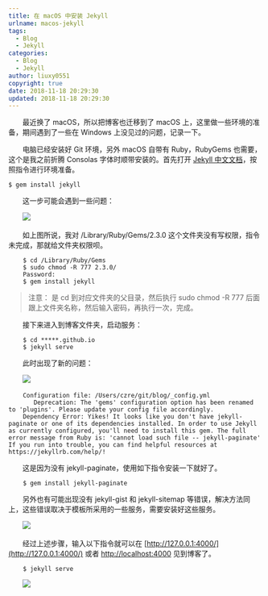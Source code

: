 ```yaml
---
title: 在 macOS 中安装 Jekyll
urlname: macos-jekyll
tags:
  - Blog
  - Jekyll
categories:
  - Blog
  - Jekyll
author: liuxy0551
copyright: true
date: 2018-11-18 20:29:30
updated: 2018-11-18 20:29:30
---
```



　　最近换了 macOS，所以把博客也迁移到了 macOS 上，这里做一些环境的准备，期间遇到了一些在 Windows 上没见过的问题，记录一下。
<!--more-->


&emsp;&emsp;电脑已经安装好 Git 环境，另外 macOS 自带有 Ruby，RubyGems 也需要，这个是我之前折腾 Consolas 字体时顺带安装的。首先打开 [Jekyll 中文文档](https://www.jekyll.com.cn/)，按照指令进行环境准备。
```
$ gem install jekyll
```

　　这一步可能会遇到一些问题：

　　![](https://liuxianyu.cn/image-hosting/posts/macos-jekyll/1.png)

　　如上图所说，我对 /Library/Ruby/Gems/2.3.0 这个文件夹没有写权限，指令未完成，那就给文件夹权限呗。
```
    $ cd /Library/Ruby/Gems
    $ sudo chmod -R 777 2.3.0/
    Password:
    $ gem install jekyll
```

> 注意： 是 cd 到对应文件夹的父目录，然后执行 sudo chmod -R 777 后面跟上文件夹名称，然后输入密码，再执行一次，完成。

　　接下来进入到博客文件夹，启动服务：
```
    $ cd *****.github.io
    $ jekyll serve
```

　　此时出现了新的问题：

　　![](https://liuxianyu.cn/image-hosting/posts/macos-jekyll/2.png)
```
    Configuration file: /Users/czre/git/blog/_config.yml
       Deprecation: The 'gems' configuration option has been renamed to 'plugins'. Please update your config file accordingly.
    Dependency Error: Yikes! It looks like you don't have jekyll-paginate or one of its dependencies installed. In order to use Jekyll as currently configured, you'll need to install this gem. The full error message from Ruby is: 'cannot load such file -- jekyll-paginate' If you run into trouble, you can find helpful resources at https://jekyllrb.com/help/!
```

　　这是因为没有 jekyll-paginate，使用如下指令安装一下就好了。
```
    $ gem install jekyll-paginate
```

　　另外也有可能出现没有 jekyll-gist 和 jekyll-sitemap 等错误，解决方法同上，这些错误取决于模板所采用的一些服务，需要安装好这些服务。

　　![](https://liuxianyu.cn/image-hosting/posts/macos-jekyll/3.png)

　　经过上述步骤，输入以下指令就可以在 [http://127.0.0.1:4000/](http://127.0.0.1:4000/) 或者 [http://localhost:4000](http://localhost:4000) 见到博客了。
```
    $ jekyll serve
```

　　![](https://liuxianyu.cn/image-hosting/posts/macos-jekyll/4.png)
